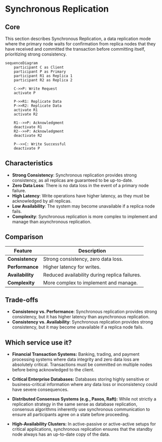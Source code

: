 # Synchronous Replication

## Core

This section describes Synchronous Replication, a data replication mode where the primary node waits for confirmation from replica nodes that they have received and committed the transaction before committing itself, prioritizing strong consistency.

```mermaid
sequenceDiagram
    participant C as Client
    participant P as Primary
    participant R1 as Replica 1
    participant R2 as Replica 2

    C->>P: Write Request
    activate P

    P->>R1: Replicate Data
    P->>R2: Replicate Data
    activate R1
    activate R2

    R1-->>P: Acknowledgment
    deactivate R1
    R2-->>P: Acknowledgment
    deactivate R2

    P-->>C: Write Successful
    deactivate P
```

## Characteristics

- **Strong Consistency**: Synchronous replication provides strong consistency, as all replicas are guaranteed to be up-to-date.
- **Zero Data Loss**: There is no data loss in the event of a primary node failure.
- **High Latency**: Write operations have higher latency, as they must be acknowledged by all replicas.
- **Low Availability**: The system may become unavailable if a replica node fails.
- **Complexity**: Synchronous replication is more complex to implement and manage than asynchronous replication.

## Comparison

| Feature | Description |
|---|---|
| **Consistency** | Strong consistency, zero data loss. |
| **Performance** | Higher latency for writes. |
| **Availability** | Reduced availability during replica failures. |
| **Complexity** | More complex to implement and manage. |

## Trade-offs

- **Consistency vs. Performance**: Synchronous replication provides strong consistency, but it has higher latency than asynchronous replication.
- **Consistency vs. Availability**: Synchronous replication provides strong consistency, but it may become unavailable if a replica node fails.

## Which service use it?



-   **Financial Transaction Systems:** Banking, trading, and payment processing systems where data integrity and zero data loss are absolutely critical. Transactions must be committed on multiple nodes before being acknowledged to the client.

-   **Critical Enterprise Databases:** Databases storing highly sensitive or business-critical information where any data loss or inconsistency could have severe consequences.

-   **Distributed Consensus Systems (e.g., Paxos, Raft):** While not strictly a replication strategy in the same sense as database replication, consensus algorithms inherently use synchronous communication to ensure all participants agree on a state before proceeding.

-   **High-Availability Clusters:** In active-passive or active-active setups for critical applications, synchronous replication ensures that the standby node always has an up-to-date copy of the data.

